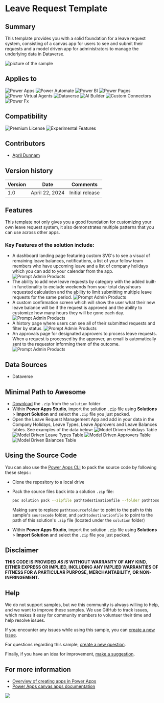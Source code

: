 # Leave Request Template

## Summary

This template provides you with a solid foundation for a leave request system, consisting of a canvas app for users to see and submit their requests and a model driven app for administrators to manage the underlying data in Dataverse.

![picture of the sample](assets/homepage.png)

## Applies to

![Power Apps](https://img.shields.io/badge/Power%20Apps-Yes-green "Yes")
![Power Automate](https://img.shields.io/badge/Power%20Automate-No-red "No")
![Power BI](https://img.shields.io/badge/Power%20BI-No-red "No")
![Power Pages](https://img.shields.io/badge/Power%20Pages-No-red "No")
![Power Virtual Agents](https://img.shields.io/badge/Power%20Virtual%20Agents-No-red "No")
![Dataverse](https://img.shields.io/badge/Dataverse-Yes-green "Yes")
![AI Builder](https://img.shields.io/badge/AI%20Builder-No-red "No")
![Custom Connectors](https://img.shields.io/badge/Custom%20Connectors-No-red "No")
![Power Fx](https://img.shields.io/badge/Power%20Fx-No-red "No")

## Compatibility

![Premium License](https://img.shields.io/badge/Premium%20License-Required-red.svg "Premium Power Apps license required")
![Experimental Features](https://img.shields.io/badge/Experimental%20Features-No-green.svg "Does not rely on experimental features")

## Contributors

- [April Dunnam](https://github.com/aprildunnam)

## Version history

Version|Date|Comments
-------|----|--------
1.0|April 22, 2024|Initial release

## Features

This template not only gives you a good foundation for customizing your own leave request system, it also demonstrates multiple patterns that you can use across other apps.

### Key Features of the solution include:
* A dashboard landing page featuring custom SVG's to see a visual of remaining leave balances, notifications, a list of your fellow team members who have upcoming leave and a list of company holidays which you can add to your calendar from the app.
![Prompt Admin Products](assets/homepage.png)
* The ability to add new leave requests by category with the added built-in functionality to exclude weekends from your total days/hours requested calculation and the ability to limit submitting multiple leave requests for the same period.
![Prompt Admin Products](assets/RequestLeave.png)
* A custom confirmation screen which will show the user what their new leave balance will be if the request is approved and the ability to customize how many hours they will be gone each day.
![Prompt Admin Products](assets/Confirmation.png)
* A history page where users can see all of their submitted requests and filter by status.
![Prompt Admin Products](assets/History.png)
* An approvals page for designated approvers to process leave requests. When a request is processed by the approver, an email is automatically sent to the requestor informing them of the outcome.
![Prompt Admin Products](assets/approvals.png)



## Data Sources

* Dataverse

## Minimal Path to Awesome

* [Download](./solution/leave-request.zip) the `.zip` from the `solution` folder
* Within **Power Apps Studio**, import the solution `.zip` file using **Solutions** > **Import Solution** and select the `.zip` file you just packed.
* Open the Leave Request Management App and add in your data in the Company Holidays, Leave Types, Leave Approvers and Leave Balances tables.  See examples of the data below:
![Model Driven Holidays Table](assets/ModelDriven_Holidays.png)
![Model Driven Leave Types Table](assets/ModelDriven_LeaveTypes.png)
![Model Driven Approvers Table](assets/ModelDriven_Approvers.png)
![Model Driven Balances Table](assets/ModelDriven_Balances.png)

## Using the Source Code

You can also use the [Power Apps CLI](https://docs.microsoft.com/powerapps/developer/data-platform/powerapps-cli) to pack the source code by following these steps::

* Clone the repository to a local drive
* Pack the source files back into a solution `.zip` file:

  ```bash
  pac solution pack --zipfile pathtodestinationfile --folder pathtosourcefolder --processCanvasApps
  ```

  Making sure to replace `pathtosourcefolder` to point to the path to this sample's `sourcecode` folder, and `pathtodestinationfile` to point to the path of this solution's `.zip` file (located under the `solution` folder)
* Within **Power Apps Studio**, import the solution `.zip` file using **Solutions** > **Import Solution** and select the `.zip` file you just packed.

## Disclaimer

**THIS CODE IS PROVIDED *AS IS* WITHOUT WARRANTY OF ANY KIND, EITHER EXPRESS OR IMPLIED, INCLUDING ANY IMPLIED WARRANTIES OF FITNESS FOR A PARTICULAR PURPOSE, MERCHANTABILITY, OR NON-INFRINGEMENT.**

## Help

We do not support samples, but we this community is always willing to help, and we want to improve these samples. We use GitHub to track issues, which makes it easy for  community members to volunteer their time and help resolve issues.

If you encounter any issues while using this sample, you can [create a new issue](https://github.com/pnp/powerapps-samples/issues/new?assignees=Laskewitz&labels=Needs%3A+Triage+%3Amag%3A%2Ctype%3Abug-suspected&template=bug-report.yml&sample=leave-request&authors=@aprildunnam&title=leave-request%20-%20).

For questions regarding this sample, [create a new question](https://github.com/pnp/powerapps-samples/issues/new?assignees=Laskewitz&labels=Needs%3A+Triage+%3Amag%3A%2Ctype%3Abug-suspected&template=question.yml&sample=leave-request&authors=@aprildunnam&title=leave-request%20-%20).

Finally, if you have an idea for improvement, [make a suggestion](https://github.com/pnp/powerapps-samples/issues/new?assignees=Laskewitz&labels=Needs%3A+Triage+%3Amag%3A%2Ctype%3Abug-suspected&template=suggestion.yml&sample=leave-request&authors=@aprildunnam&title=leave-request%20-%20).

## For more information

* [Overview of creating apps in Power Apps](https://docs.microsoft.com/powerapps/maker/)
* [Power Apps canvas apps documentation](https://docs.microsoft.com/powerapps/maker/canvas-apps/)

<img src="https://m365-visitor-stats.azurewebsites.net/powerplatform-samples/samples/leave-request" aria-hidden="true" />
